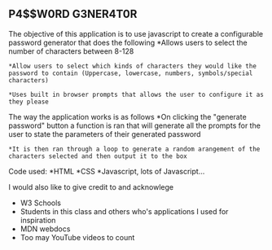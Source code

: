## P4$$W0RD G3NER4T0R

The objective of this application is to use javascript to create a configurable password generator that does the following
    *Allows users to select the number of characters between 8-128
    
    *Allow users to select which kinds of characters they would like the password to contain (Uppercase, lowercase, numbers, symbols/special characters)

    *Uses built in browser prompts that allows the user to configure it as they please

The way the application works is as follows
    *On clicking the "generate password" button a function is ran that will generate all the prompts for the user to state the parameters of their generated password

    
    *It is then ran through a loop to generate a random arangement of the characters selected and then output it to the box
 
 Code used:
 *HTML
 *CSS
 *Javascript, lots of Javascript...


 I would also like to give credit to and acknowlege
 * W3 Schools
 * Students in this class and others who's applications I used for inspiration
 * MDN webdocs
 * Too may YouTube videos to count
